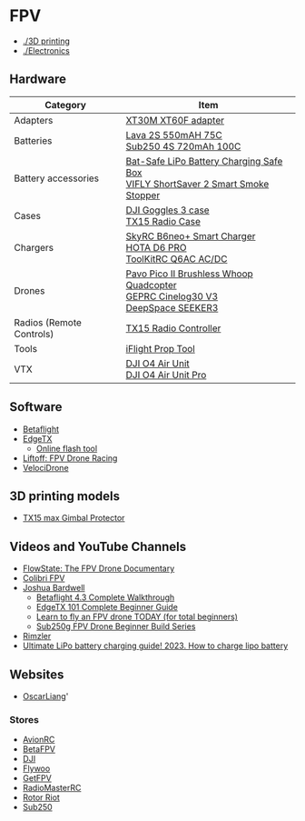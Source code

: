 # FPV

* [./3D printing](./3d-printing.md)
* [./Electronics](./electronics.md)

## Hardware

Category | Item
--- | ---
Adapters | [XT30M XT60F adapter](https://www.aliexpress.com/item/1005004012096228.html?spm=a2g0o.order_list.order_list_main.10.721e1802an9A9C)
Batteries | [Lava 2S 550mAH 75C](https://betafpv.com/products/lava-2s-3s-4s-550mah-75c-battery-2pcs?variant=40377078153350) <br> [Sub250 4S 720mAh 100C](https://sub250.com/en-ca/collections/batteries-chargers/products/4s-720mah-100c-battery)
Battery accessories | [Bat-Safe LiPo Battery Charging Safe Box](https://www.bat-safe.com/product-page/bat-safe) <br> [VIFLY ShortSaver 2 Smart Smoke Stopper](https://www.aliexpress.com/item/1005006955105388.html)
Cases | [DJI Goggles 3 case](https://www.aliexpress.com/item/1005006857667055.html?spm=a2g0o.order_list.order_list_main.5.721e1802an9A9C) <br> [TX15 Radio Case](https://radiomasterrc.com/products/tx15-radio-case)
Chargers | [SkyRC B6neo+ Smart Charger](https://www.skyrc.com/b6neo+) <br> [HOTA D6 PRO](https://rotorvillage.ca/hota-d6-pro-charger-325w-15a/) <br> [ToolKitRC Q6AC AC/DC](https://rotorvillage.ca/toolkitrc-q6ac-1000w-50a-quad-channel-ac-dc-charger/)
Drones | [Pavo Pico II Brushless Whoop Quadcopter](https://betafpv.com/products/pavo-pico-ii-brushless-whoop-quadcopter) <br> [GEPRC Cinelog30 V3](https://geprc.com/product/geprc-cinelog30-v3-o4-pro-quadcopter/) <br> [DeepSpace SEEKER3](https://www.deepspacefpv.com/DeepSpace-SEEKER3-3inch-freestyle-FPV-Drone-DJI-O4-PRO-Analog-PNP-with-GPS-4S-sub250g-p6408559.html)
Radios (Remote Controls) | [TX15 Radio Controller](https://radiomasterrc.com/products/tx15-radio-controller-elrs-m2)
Tools | [iFlight Prop Tool](https://www.aliexpress.com/item/1005001864404840.html)
VTX | [DJI O4 Air Unit](https://store.dji.com/ca/product/dji-o4-air-unit?vid=180771) <br> [DJI O4 Air Unit Pro](https://store.dji.com/ca/product/dji-o4-air-unit-pro?vid=180741)

## Software

* [Betaflight](https://www.betaflight.com/)
* [EdgeTX](https://edgetx.org/)
  * [Online flash tool](https://buddy.edgetx.org/#/flash)
* [Liftoff: FPV Drone Racing](https://store.steampowered.com/app/410340/Liftoff_FPV_Drone_Racing/)
* [VelociDrone](https://www.velocidrone.com/)
  
## 3D printing models

* [TX15 max Gimbal Protector](https://makerworld.com/en/models/1913867-tx15-max-gimbal-protector-tpu-pla)

## Videos and YouTube Channels

* [FlowState: The FPV Drone Documentary](https://www.youtube.com/watch?v=UoMWFrqOmQo)
* [Colibri FPV](https://www.youtube.com/@colibrifpv)
* [Joshua Bardwell](https://www.youtube.com/@JoshuaBardwell)
  * [Betaflight 4.3 Complete Walkthrough](https://www.youtube.com/playlist?list=PLwoDb7WF6c8nT4jjsE4VENEmwu9x8zDiE)
  * [EdgeTX 101 Complete Beginner Guide](https://www.youtube.com/playlist?list=PLwoDb7WF6c8lhlzE6_iA2X50bk3pIYcbb)
  * [Learn to fly an FPV drone TODAY (for total beginners)](https://www.youtube.com/playlist?list=PLwoDb7WF6c8lCKhQOTy-Vb9LfW0VAIrTP)
  * [Sub250g FPV Drone Beginner Build Series](https://www.youtube.com/playlist?list=PLwoDb7WF6c8mEdPbe9yyCopFaoZL5K9f0)
* [Rimzler](https://www.youtube.com/@rimzler)
* [Ultimate LiPo battery charging guide! 2023. How to charge lipo battery](https://www.youtube.com/watch?v=4N4tlSfITqA)

## Websites

* [OscarLiang](https://oscarliang.com/)'

### Stores

* [AvionRC](https://avionrc.com/)
* [BetaFPV](https://betafpv.com/)
* [DJI](https://www.dji.com/)
* [Flywoo](https://flywoo.net/)
* [GetFPV](https://www.getfpv.com/)
* [RadioMasterRC](https://radiomasterrc.com/)
* [Rotor Riot](https://rotorriot.com/)
* [Sub250](https://sub250.com/)
